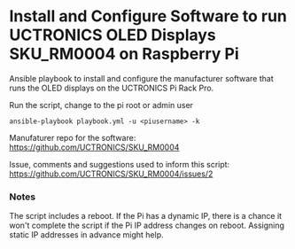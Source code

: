 # Install and Configure Software to run UCTRONICS OLED Displays SKU_RM0004 on Raspberry Pi

Ansible playbook to install and configure the manufacturer software that runs the OLED displays on the UCTRONICS Pi Rack Pro.

Run the script, change <piusername> to the pi root or admin user
```
ansible-playbook playbook.yml -u <piusername> -k
```

Manufaturer repo for the software: https://github.com/UCTRONICS/SKU_RM0004

Issue, comments and suggestions used to inform this script: https://github.com/UCTRONICS/SKU_RM0004/issues/2

### Notes

The script includes a reboot. If the Pi has a dynamic IP, there is a chance it won't complete the script if the Pi IP address changes on reboot. Assigning static IP addresses in advance might help.
